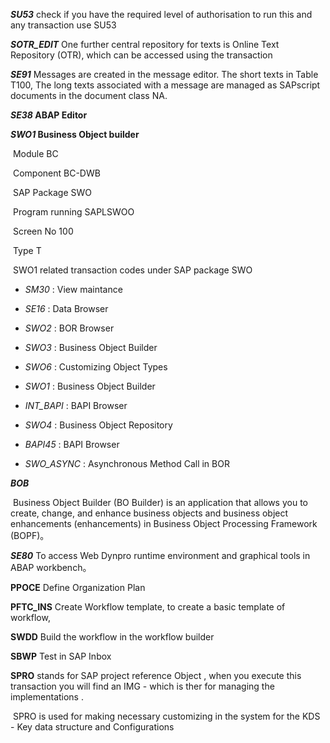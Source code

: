 ***SU53*** check if you have the required level of authorisation to run this and any transaction use SU53

***SOTR_EDIT*** One further central repository for texts is Online Text Repository (OTR), which can be accessed using the transaction 

<!-- Text Repositories -->

***SE91*** Messages are created in the message editor. The short texts in Table T100,  The long texts associated with a message are managed as SAPscript documents in the document class NA.

<!-- end -->

***SE38*  ABAP Editor**

***SWO1*  Business Object builder** 

​         Module	                  BC

​         Component	           BC-DWB

​         SAP Package	          SWO

​         Program running	  SAPLSWOO

​        Screen No	              100

​        Type	                          T



​           SWO1 related transaction codes under SAP package SWO

- *SM30* : View maintance
- *SE16* : Data Browser
- *SWO2* : BOR Browser

- *SWO3* : Business Object Builder

- *SWO6* : Customizing Object Types

- *SWO1* : Business Object Builder

- *INT_BAPI* : BAPI Browser

- *SWO4* : Business Object Repository

- *BAPI45* : BAPI Browser

- *SWO_ASYNC* : Asynchronous Method Call in BOR

  

***BOB***

​      Business Object Builder (BO Builder) is an application that allows you to create, change, and enhance business objects and business object enhancements (enhancements) in Business Object Processing Framework (BOPF)。

<!--Dynpro-->

***SE80***  To access Web Dynpro runtime environment and graphical tools in ABAP workbench。

<!-- 工作流  -->
**PPOCE**     Define Organization Plan 

**PFTC_INS**  Create Workflow template, to create a basic template of workflow,

**SWDD**     Build the workflow in the workflow builder

**SBWP**     Test in SAP Inbox

<!--  IMG  -->

**SPRO** stands for SAP project reference Object , when you execute this transaction you will find an IMG - which is ther for managing the implementations .

​           SPRO is used for making necessary customizing in the system for the KDS - Key data structure and Configurations
